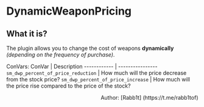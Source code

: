 # DynamicWeaponPricing
## What it is?
The plugin allows you to change the cost of weapons **dynamically** *(depending on the frequency of purchase)*.

ConVars:
ConVar | Description
------------ | ----------------
`sm_dwp_percent_of_price_reduction` |  How much will the price decrease from the stock price?
`sm_dwp_percent_of_price_increase` | How much will the price rise compared to the price of the stock?


<div align="right">Author: [Rabb1t] (https://t.me/rabb1tof)</div>